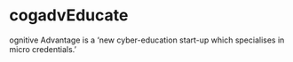 # cogadvEducate
ognitive Advantage is a ‘new cyber-education start-up which specialises in micro credentials.’​
